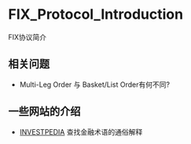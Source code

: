 # FIX_Protocol_Introduction
FIX协议简介


## 相关问题

- Multi-Leg Order 与 Basket/List Order有何不同?

## 一些网站的介绍

- [INVESTPEDIA](https://www.investopedia.com/)
查找金融术语的通俗解释
